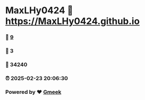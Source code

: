 # MaxLHy0424 :link: https://MaxLHy0424.github.io 
### :page_facing_up: [9](https://MaxLHy0424.github.io/tag.html) 
### :speech_balloon: 3 
### :hibiscus: 34240 
### :alarm_clock: 2025-02-23 20:06:30 
### Powered by :heart: [Gmeek](https://github.com/Meekdai/Gmeek)

